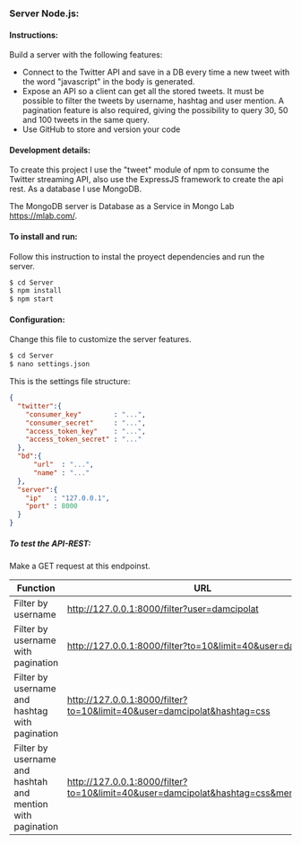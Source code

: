 ### Server Node.js:

#### Instructions:
Build a server with the following features:
- Connect to the Twitter API and save in a DB every time a new tweet with the word "javascript" in the body is generated.
- Expose an API so a client can get all the stored tweets. It must be possible to filter the tweets by username, hashtag
and user mention. A pagination feature is also required, giving the possibility to query 30, 50 and 100 tweets in the same
query.
- Use GitHub to store and version your code

#### Development details:
To create this project I use the "tweet" module of npm to consume the Twitter streaming API, also use the ExpressJS framework to create the api rest. As a database I use MongoDB.

The MongoDB server is Database as a Service in Mongo Lab https://mlab.com/.

#### To install and run:
Follow this instruction to instal the proyect dependencies and run the server.

```sh
$ cd Server
$ npm install
$ npm start
```

#### Configuration:
Change this file to customize the server features.

```sh
$ cd Server
$ nano settings.json
```

This is the settings file structure:
```json
{
  "twitter":{
    "consumer_key"        : "...",
    "consumer_secret"     : "...",
    "access_token_key"    : "...",
    "access_token_secret" : "..."
  },
  "bd":{
      "url"  : "...",
      "name" : "..."
  },
  "server":{
    "ip"   : "127.0.0.1",
    "port" : 8000
  }
}
```

##### To test the API-REST:
Make a GET request at this endpoinst.


| Function  | URL      |
|------------------------------------------------------------|---------------------------------------------------------------------------------------|
| Filter by username                                         | http://127.0.0.1:8000/filter?user=damcipolat                                          |
| Filter by username with pagination                         | http://127.0.0.1:8000/filter?to=10&limit=40&user=damcipolat                           |
| Filter by username and hashtag with pagination             | http://127.0.0.1:8000/filter?to=10&limit=40&user=damcipolat&hashtag=css               |
| Filter by username and hashtah and mention with pagination | http://127.0.0.1:8000/filter?to=10&limit=40&user=damcipolat&hashtag=css&mention=peter |
